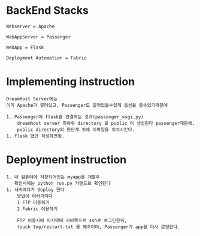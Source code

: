
# BackEnd Stacks

    Webserver = Apache

    WebAppServer = Passenger

    WebApp = Flask

    Deployment Automation = Fabric



# Implementing instruction

	DreamHost Server에는
	이미 Apache가 깔려있고, Passenger도 깔려있을수있게 옵션을 줄수있기때문에

	1. Passenger에 flask를 연결하는 것과(passenger_wsgi.py)
	    dreamhost server 최하위 directory 로 public 이 생성된다 passenger때문에.
	    public directory의 한단계 위에 이파일을 위치시킨다.
	1. flask 앱만 작성하면됨.


# Deployment instruction
	
	1. 내 컴퓨터에 저장되어잇는 myapp을 개발후 
	   확인시에는 python run.py 커멘드로 확인한다
	1. 서버에다가 Deploy 한다
		방법이 여러가지다
		1 FTP 이용하기
		2 Fabric 이용하기
	
		FTP 이용시에 마지막에 서버쪽으로 ssh로 로그인한뒤,
		touch tmp/restart.txt 를 해주어야, Passenger가 app을 다시 로딩한다.





